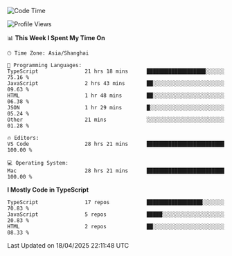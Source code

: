 <!--START_SECTION:waka-->
![Code Time](http://img.shields.io/badge/Code%20Time-7%2C601%20hrs%2053%20mins-blue)

![Profile Views](http://img.shields.io/badge/Profile%20Views-0-blue)

📊 **This Week I Spent My Time On** 

```text
🕑︎ Time Zone: Asia/Shanghai

💬 Programming Languages: 
TypeScript               21 hrs 18 mins      ███████████████████░░░░░░   75.16 % 
JavaScript               2 hrs 43 mins       ██░░░░░░░░░░░░░░░░░░░░░░░   09.63 % 
HTML                     1 hr 48 mins        ██░░░░░░░░░░░░░░░░░░░░░░░   06.38 % 
JSON                     1 hr 29 mins        █░░░░░░░░░░░░░░░░░░░░░░░░   05.24 % 
Other                    21 mins             ░░░░░░░░░░░░░░░░░░░░░░░░░   01.28 % 

🔥 Editors: 
VS Code                  28 hrs 21 mins      █████████████████████████   100.00 % 

💻 Operating System: 
Mac                      28 hrs 21 mins      █████████████████████████   100.00 % 
```

**I Mostly Code in TypeScript** 

```text
TypeScript               17 repos            ██████████████████░░░░░░░   70.83 % 
JavaScript               5 repos             █████░░░░░░░░░░░░░░░░░░░░   20.83 % 
HTML                     2 repos             ██░░░░░░░░░░░░░░░░░░░░░░░   08.33 % 
```




 Last Updated on 18/04/2025 22:11:48 UTC
<!--END_SECTION:waka-->
